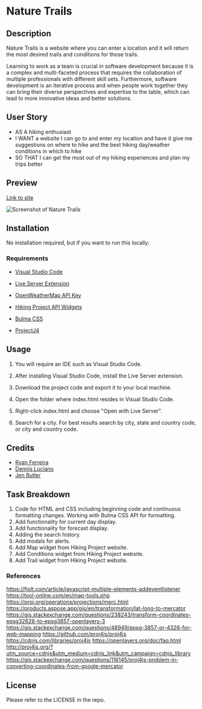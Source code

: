 # Nature Trails

## Description

Nature Trails is a website where you can enter a location and it will return the most desired trails and conditions for those trails.

Learning to work as a team is crucial in software development because it is a complex and multi-faceted process that requires the collaboration of multiple professionals with different skill sets. Furthermore, software development is an iterative process and when people work together they can bring their diverse perspectives and expertise to the table, which can lead to more innovative ideas and better solutions.

## User Story

- AS A hiking enthusiast 
- I WANT a website I can go to and enter my location and have it give me suggestions on where to hike and the best hiking day/weather conditions in which to hike
- SO THAT I can get the most out of my hiking experiences and plan my trips better

## Preview

[Link to site](https://dencoding2023.github.io/naturestrails/)

![Screenshot of Nature Trails](./assets/images/naturetrails.png)

## Installation

No installation required, but if you want to run this locally:

### Requirements

- [Visual Studio Code](https://code.visualstudio.com/download)

- [Live Server Extension](https://marketplace.visualstudio.com/items?itemName=ritwickdey.LiveServer)

- [OpenWeatherMap API Key](https://openweathermap.org/)

- [Hiking Project API Widgets](https://www.hikingproject.com/)

- [Bulma CSS](https://bulma.io/)

- [ProjectJ4](http://proj4js.org)

## Usage

1. You will require an IDE such as Visual Studio Code. 

2. After installing Visual Studio Code, install the Live Server extension.

3. Download the project code and export it to your local machine.

4. Open the folder where index.html resides in Visual Studio Code.

5. Right-click index.html and choose "Open with Live Server".

6. Search for a city. For best results search by city, state and country code, or city and country code.

## Credits

- [Ryan Ferreira](https://github.com/RyanTheFerreira)
- [Dennis Luciano](https://github.com/DenCoding2023)
- [Jen Butler](https://github.com/justjenb)

## Task Breakdown

1. Code for HTML and CSS including beginning code and continuous formatting changes. Working with Bulma CSS API for formatting.
2. Add functionality for current day display.
3. Add functionality for forecast display.
4. Adding the search history.
5. Add modals for alerts.
6. Add Map widget from Hiking Project website.
7. Add Conditions widget from Hiking Project website.
8. Add Trail widget from Hiking Project website.

### References

https://fjolt.com/article/javascript-multiple-elements-addeventlistener
https://tool-online.com/en/map-tools.php
https://proj.org/operations/projections/merc.html
https://products.aspose.app/gis/en/transformation/lat-long-to-mercator
https://gis.stackexchange.com/questions/238243/transform-coordinates-epsg32628-to-epsg3857-openlayers-3
https://gis.stackexchange.com/questions/48949/epsg-3857-or-4326-for-web-mapping
https://github.com/proj4js/proj4js
https://cdnjs.com/libraries/proj4js
https://openlayers.org/doc/faq.html
http://proj4js.org/?utm_source=cdnjs&utm_medium=cdnjs_link&utm_campaign=cdnjs_library
https://gis.stackexchange.com/questions/116145/proj4js-problem-in-converting-coordinates-from-google-mercator

## License

Please refer to the LICENSE in the repo.



